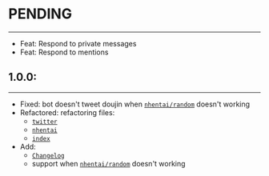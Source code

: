 # PENDING

---

- Feat: Respond to private messages
- Feat: Respond to mentions

## 1.0.0:

---

- Fixed: bot doesn't tweet doujin when [`nhentai/random`](https://nhentai.net/random) doesn't working
- Refactored: refactoring files:
  - [`twitter`](./src/lib/twitter.js)
  - [`nhentai`](./src/lib/nhentai.js)
  - [`index`](./src/index.js)
- Add:
  - [`Changelog`](CHANGELOG.md)
  - support when [`nhentai/random`](https://nhentai.net/random) doesn't working

